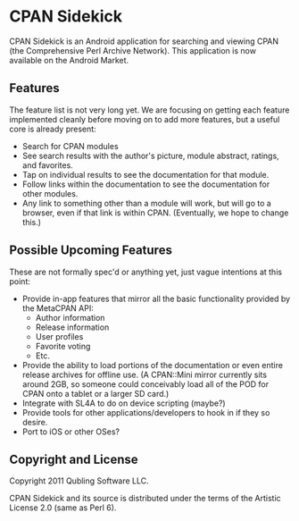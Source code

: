 # CPAN Sidekick

CPAN Sidekick is an Android application for searching and viewing CPAN (the
Comprehensive Perl Archive Network). This application is now available on the
Android Market.

## Features

The feature list is not very long yet. We are focusing on getting each feature
implemented cleanly before moving on to add more features, but a useful core is
already present:

 * Search for CPAN modules
 * See search results with the author's picture, module abstract, ratings, and
   favorites.
 * Tap on individual results to see the documentation for that module.
 * Follow links within the documentation to see the documentation for other
   modules.
 * Any link to something other than a module will work, but will go to a
   browser, even if that link is within CPAN. (Eventually, we hope to change
   this.)

## Possible Upcoming Features

These are not formally spec'd or anything yet, just vague intentions at this
point:

 * Provide in-app features that mirror all the basic functionality provided by
   the MetaCPAN API:
   * Author information
   * Release information
   * User profiles
   * Favorite voting
   * Etc.
 * Provide the ability to load portions of the documentation or even entire
   release archives for offline use. (A CPAN::Mini mirror currently sits around
   2GB, so someone could conceivably load all of the POD for CPAN onto a tablet 
   or a larger SD card.)
 * Integrate with SL4A to do on device scripting (maybe?)
 * Provide tools for other applications/developers to hook in if they so desire.
 * Port to iOS or other OSes?

## Copyright and License

Copyright 2011 Qubling Software LLC.

CPAN Sidekick and its source is distributed under the terms of the Artistic
License 2.0 (same as Perl 6).
